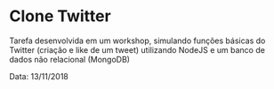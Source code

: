 # Clone Twitter

Tarefa desenvolvida em um workshop, simulando funções básicas do Twitter (criação e like de um tweet) utilizando NodeJS e um banco de dados
não relacional (MongoDB)

Data: 13/11/2018
